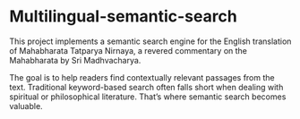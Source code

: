 # Multilingual-semantic-search
This project implements a semantic search engine for the English translation of Mahabharata Tatparya Nirnaya, a revered commentary on the Mahabharata by Sri Madhvacharya.

The goal is to help readers find contextually relevant passages from the text. Traditional keyword-based search often falls short when dealing with spiritual or philosophical literature. That’s where semantic search becomes valuable.

